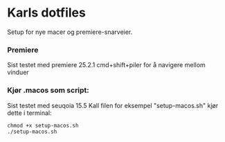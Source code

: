 # Karls dotfiles

Setup for nye macer og premiere-snarveier.

### Premiere
Sist testet med premiere 25.2.1
cmd+shift+piler for å navigere mellom vinduer

### Kjør .macos som script:
Sist testet med seuqoia 15.5
Kall filen for eksempel "setup-macos.sh"
kjør dette i terminal:
```
chmod +x setup-macos.sh
./setup-macos.sh
```